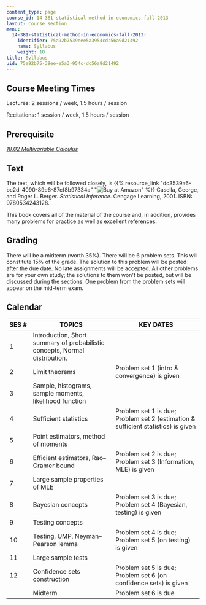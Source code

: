 ```yaml
---
content_type: page
course_id: 14-381-statistical-method-in-economics-fall-2013
layout: course_section
menu:
  14-381-statistical-method-in-economics-fall-2013:
    identifier: 75a92b7539eee5a3954cdc56a9d21492
    name: Syllabus
    weight: 10
title: Syllabus
uid: 75a92b75-39ee-e5a3-954c-dc56a9d21492
---
```


Course Meeting Times
--------------------

Lectures: 2 sessions / week, 1.5 hours / session

Recitations: 1 session / week, 1.5 hours / session

Prerequisite
------------

[_18.02 Multivariable Calculus_](/courses/18-02sc-multivariable-calculus-fall-2010)

Text
----

The text, which will be followed closely, is {{% resource_link "dc3539a6-bc2d-4090-89e6-87cf8b97334a" "![Buy at Amazon](/images/a_logo_17.gif)" %}} Casella, George, and Roger L. Berger. _Statistical Inference_. Cengage Learning, 2001. ISBN: 9780534243128.

This book covers all of the material of the course and, in addition, provides many problems for practice as well as excellent references.

Grading
-------

There will be a midterm (worth 35%). There will be 6 problem sets. This will constitute 15% of the grade. The solution to this problem will be posted after the due date. No late assignments will be accepted. All other problems are for your own study; the solutions to them won't be posted, but will be discussed during the sections. One problem from the problem sets will appear on the mid-term exam.

Calendar
--------

| SES # | TOPICS | KEY DATES |
| --- | --- | --- |
| 1 | Introduction, Short summary of probabilistic concepts, Normal distribution. |   |
| 2 | Limit theorems | Problem set 1 (intro & convergence) is given |
| 3 | Sample, histograms, sample moments, likelihood function |   |
| 4 | Sufficient statistics | Problem set 1 is due; Problem set 2 (estimation & sufficient statistics) is given |
| 5 | Point estimators, method of moments |   |
| 6 | Efficient estimators, Rao–Cramer bound | Problem set 2 is due; Problem set 3 (Information, MLE) is given |
| 7 | Large sample properties of MLE |   |
| 8 | Bayesian concepts | Problem set 3 is due; Problem set 4 (Bayesian, testing) is given |
| 9 | Testing concepts |   |
| 10 | Testing, UMP, Neyman–Pearson lemma | Problem set 4 is due; Problem set 5 (on testing) is given |
| 11 | Large sample tests |   |
| 12 | Confidence sets construction | Problem set 5 is due; Problem set 6 (on confidence sets) is given |
|   | Midterm | Problem set 6 is due